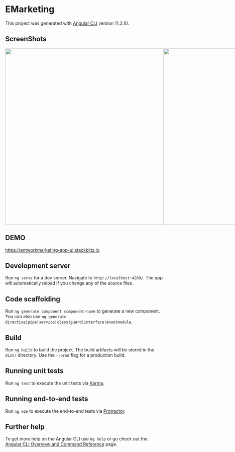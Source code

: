 # EMarketing

This project was generated with [Angular CLI](https://github.com/angular/angular-cli) version 11.2.10.

## ScreenShots
<div style="display:flex;justify-content: space-around;">
 <img style="height:35rem"  src="https://drive.google.com/uc?export=view&id=1lJ3Z1mpQeEV1HG5InYbUgY24flPjPohd">
  <img style="height:35rem"  src="https://drive.google.com/uc?export=view&id=1OjzfLFUT0IBc-aQmu7Gy_YTQx1MM7R-L">
    <img style="height:35rem"  src="https://drive.google.com/uc?export=view&id=1Wc66SsHk5lWepLDfZt_xAP4xgyGNJ-6m">
      <img style="height:35rem"  src="https://drive.google.com/uc?export=view&id=1OvdrGIj8vf56xyY7F8_NxZ4Aq691rGqN">
      <img style="height:35rem"  src="https://drive.google.com/uc?export=view&id=1hzWEU4OqLN_HgDruZQZXApt8_bNj91vU">
      <img style="height:35rem"  src="https://drive.google.com/uc?export=view&id=1bVucc_yMlL-O7g-yvfakKMUSeejcvL8Y">
</div>

## DEMO
<a href="https://entworkmarketing-app-ui.stackblitz.io">
https://entworkmarketing-app-ui.stackblitz.io
</a>

## Development server

Run `ng serve` for a dev server. Navigate to `http://localhost:4200/`. The app will automatically reload if you change any of the source files.

## Code scaffolding

Run `ng generate component component-name` to generate a new component. You can also use `ng generate directive|pipe|service|class|guard|interface|enum|module`.

## Build

Run `ng build` to build the project. The build artifacts will be stored in the `dist/` directory. Use the `--prod` flag for a production build.

## Running unit tests

Run `ng test` to execute the unit tests via [Karma](https://karma-runner.github.io).

## Running end-to-end tests

Run `ng e2e` to execute the end-to-end tests via [Protractor](http://www.protractortest.org/).

## Further help

To get more help on the Angular CLI use `ng help` or go check out the [Angular CLI Overview and Command Reference](https://angular.io/cli) page.
